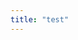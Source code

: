 ```yaml
---
title: "test"
---
```


<script>
console.log("hi");

fetch("https://query1.finance.yahoo.com/v7/finance/options/AAPL", {
    mode: 'no-cors', // no-cors, *cors, same-origin
  }).then(function(response) {
console.log("hi2");
			return response.json();	    
		}).then(function(data) {   
    console.log("hi3");
			document.getElementById("test").innerHTML = data.optionChain.result[0].underlyingSymbol;
    }).catch(function(error) {console.log(error)});
    
 </script>
    
